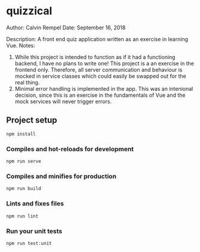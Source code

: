 # quizzical
Author: Calvin Rempel
Date: September 16, 2018

Description: A front end quiz application written as an exercise in learning Vue.
Notes:
1.  While this project is intended to function as if it had a functioning backend, I have no plans to write one! This project is a an exercise in the frontend only. Therefore, all server communication and behaviour is mocked in service classes which could easily be swapped out for the real thing.
2.  Minimal error handling is implemented in the app. This was an intenional decision, since this is an exercise in the fundamentals of Vue and the mock services will never trigger errors.

## Project setup
```
npm install
```

### Compiles and hot-reloads for development
```
npm run serve
```

### Compiles and minifies for production
```
npm run build
```

### Lints and fixes files
```
npm run lint
```

### Run your unit tests
```
npm run test:unit
```
